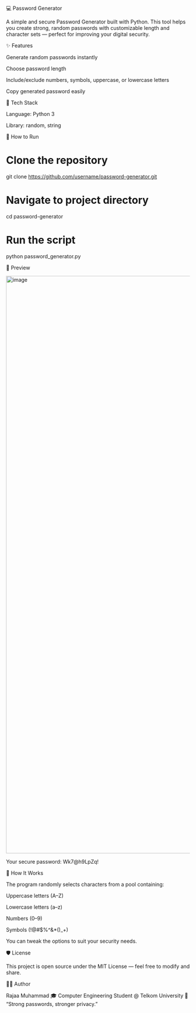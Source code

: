 💻 Password Generator

A simple and secure Password Generator built with Python.
This tool helps you create strong, random passwords with customizable length and character sets — perfect for improving your digital security.

✨ Features

Generate random passwords instantly

Choose password length

Include/exclude numbers, symbols, uppercase, or lowercase letters

Copy generated password easily

🧩 Tech Stack

Language: Python 3

Library: random, string

🚀 How to Run
# Clone the repository
git clone https://github.com/username/password-generator.git

# Navigate to project directory
cd password-generator

# Run the script
python password_generator.py

📸 Preview

<img width="2706" height="1578" alt="image" src="https://github.com/user-attachments/assets/2517663a-d776-43d6-b834-492e30380612" />


Your secure password: Wk7@h9LpZq!

🧠 How It Works

The program randomly selects characters from a pool containing:

Uppercase letters (A–Z)

Lowercase letters (a–z)

Numbers (0–9)

Symbols (!@#$%^&*()_+)

You can tweak the options to suit your security needs.

🛡️ License

This project is open source under the MIT License — feel free to modify and share.

👨‍💻 Author

Rajaa Muhammad
🎓 Computer Engineering Student @ Telkom University
💬 “Strong passwords, stronger privacy.”
